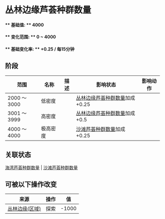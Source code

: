 # 丛林边缘芦荟种群数量  
#### ** 基础值: ** 4000   
#### ** 变化范围: ** 0 ~ 4000  
#### ** 基础变化率: ** +0.25 / 每15分钟  
## 阶段  
范围  |  名称  |  描述  |  影响状态  |  影响动作  
----  |  ----  |  ----  |  ----  |  ----  
2000 ～ 3000  |  低密度  |    |  [丛林边缘芦荟种群数量](AloeVera_OutskirtsPop.md)加成+0.25  |    
3001 ～ 3999  |  高密度  |    |  [丛林边缘芦荟种群数量](AloeVera_OutskirtsPop.md)加成+0.5  |    
4000 ～ 4000  |  极高密度  |    |  [沙滩芦荟种群数量](AloeVera_BeachPop.md)加成+0.25  |    
## 关联状态  
[海湾芦荟种群数量](AloeVera_BayPop.md)  |  [沙滩芦荟种群数量](AloeVera_BeachPop.md)  
## 可被以下操作改变  
来源  |  操作  |  值  
----  |  ----  |  ----  
[丛林边缘(区域)](Outskirts.md)  |  探索  |  -1000  
